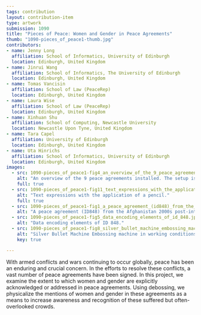 ```yaml
---
tags: contribution
layout: contribution-item
type: artwork
submission: 1090
title: "Pieces of Peace: Women and Gender in Peace Agreements"
thumb: "1090-pieces_of_peace1-thumb.jpg"
contributors: 
- name: Jenny Long
  affiliation: School of Informatics, University of Edinburgh
  location: Edinburgh, United Kingdom
- name: Jinrui Wang
  affiliation: School of Informatics, The University of Edinburgh
  location: Edinburgh, United Kingdom
- name: Tomas Vancisin
  affiliation: School of Law (PeaceRep)
  location: Edinburgh, United Kingdom
- name: Laura Wise
  affiliation: School of Law (PeaceRep)
  location: Edinburgh, United Kingdom
- name: Xinhuan Shu
  affiliation: School of Computing, Newcastle University
  location: Newcastle Upon Tyne, United Kingdom
- name: Tara Capel
  affiliation: University of Edinburgh
  location: Edinburgh, United Kingdom
- name: Uta Hinrichs
  affiliation: School of Informatics, University of Edinburgh
  location: Edinburgh, United Kingdom
images: 
  - src: 1090-pieces_of_peace1-fig4_an_overview_of_the_9_peace_agreements_installed.jpg
    alt: "An overview of the 9 peace agreements installed. The setup is part of the 22 agreements in the Afghanistan 2000s post-intervention process, which spans from July 22, 2010, to February 29, 2020."
    full: true
  - src: 1090-pieces_of_peace1-fig11_text_expressions_with_the_application_of_a_pencil.jpg
    alt: "Text expressions with the application of a pencil."
    full: true 
  - src: 1090-pieces_of_peace1-fig1_a_peace_agreement_(id848)_from_the_afghanistan_2000s_post-intervention_process.jpg
    alt: "A peace agreement (ID848) from the Afghanistan 2000s post-intervention process."
  - src: 1090-pieces_of_peace1-fig5_data_encoding_elements_of_id_848.jpg
    alt: "Data encoding elements of ID 848."
  - src: 1090-pieces_of_peace1-fig8_silver_bullet_machine_embossing_machine_in_working_conditions.jpg
    alt: "Silver Bullet Machine Embossing machine in working conditions."
    key: true

---
```


With armed conflicts and wars continuing to occur globally, peace has
been an enduring and crucial concern. In the efforts to resolve these
conflicts, a vast number of peace agreements have been signed. In this
project, we examine the extent to which women and gender are explicitly
acknowledged or addressed in peace agreements. Using debossing, we
physicalize the mentions of women and gender in these agreements as a
means to increase awareness and recognition of these suffered but
often-overlooked crowds.
